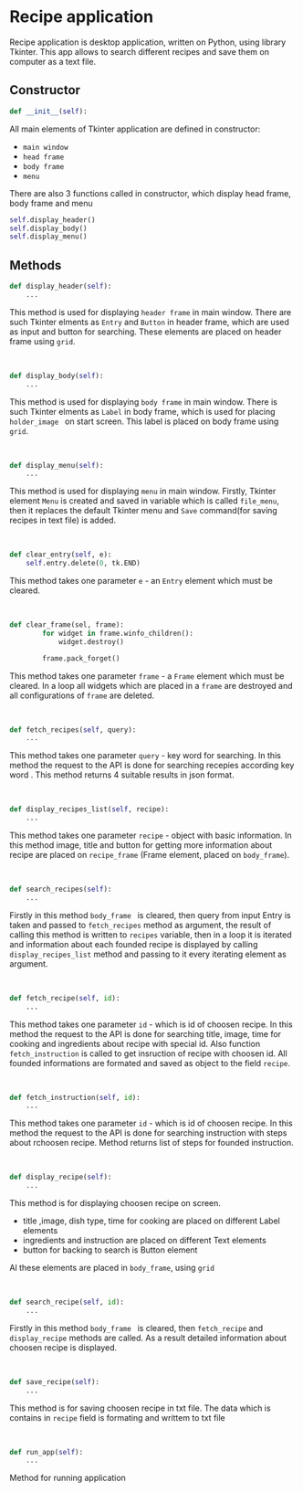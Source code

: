# Recipe application

Recipe application is desktop application, written on Python, using library Tkinter. This app allows to search different recipes and save them on computer as a text file.

## Constructor

```python
def __init__(self):
```
All main elements of Tkinter application are defined in constructor:

* `main window`
* `head frame`
* `body frame`
* `menu`

There are also 3 functions called in constructor, which display head frame, body frame and menu

```python
self.display_header()
self.display_body()
self.display_menu()
```

## Methods

```python
def display_header(self):
    ...
```

This method is used for displaying `header frame` in main window. There are such Tkinter elments as `Entry` and `Button` in header frame, which are used as input and button for searching. These elements are placed on header frame using `grid`.  

<br>

```python
def display_body(self):
    ...
```

This method is used for displaying `body frame` in main window. There is such Tkinter elments as `Label` in body frame, which is used for placing `holder_image ` on start screen. This label is placed on body frame using `grid`.  

<br>

```python
def display_menu(self):
    ...
```
This method is used for displaying `menu` in main window. Firstly, Tkinter element `Menu` is created and saved in variable which is called `file_menu`, then it replaces the default Tkinter menu and `Save` command(for saving recipes in text file) is added.

<br>

```python
def clear_entry(self, e):
    self.entry.delete(0, tk.END)
```
This method takes one parameter `e` - an `Entry` element which must be cleared.

<br>

```python
def clear_frame(sel, frame):
        for widget in frame.winfo_children():
            widget.destroy()

        frame.pack_forget()
```
This method takes one parameter `frame` - a `Frame` element which must be cleared. In a loop all widgets which are placed in a `frame` are destroyed and all configurations of `frame` are deleted.

<br>

```python
def fetch_recipes(self, query):
    ...
```
This method takes one parameter `query` - key word for searching. In this method the request to the API is done for searching recepies according  key word . This method returns 4 suitable results in json format.

<br>

```python
def display_recipes_list(self, recipe):
    ...
```
This method takes one parameter `recipe` - object with basic information. In this method image, title and button for getting more information about recipe are placed on `recipe_frame` (Frame element, placed on `body_frame`).

<br>

```python
def search_recipes(self):
    ...
```
Firstly in this method `body_frame ` is cleared, then query from input Entry is taken and passed to `fetch_recipes` method as argument, the result of calling this method is written to `recipes` variable, then in a loop it is iterated and  information about each founded recipe is displayed by calling `display_recipes_list` method and passing to it every iterating element as argument.

<br>

```python
def fetch_recipe(self, id):
    ...
```
This method takes one parameter `id` - which is id of choosen recipe. In this method the request to the API is done for searching title, image, time for cooking and ingredients about recipe with special id. Also function `fetch_instruction` is called to get insruction of recipe with choosen id. All founded informations are formated and saved as object to the field `recipe`.

<br>

```python
def fetch_instruction(self, id):
    ...
```
This method takes one parameter `id` - which is id of choosen recipe. In this method the request to the API is done for searching instruction with steps about rchoosen recipe. Method returns list of steps for founded instruction.

<br>

```python
def display_recipe(self):
    ...
```
This method is for displaying choosen recipe on screen.
* title ,image, dish type, time for cooking are placed on different Label elements 
* ingredients and instruction are placed on different Text elements
* button for backing to search is Button element

Al these elements are placed in `body_frame`, using `grid`

<br>

```python
def search_recipe(self, id):
    ...
```
Firstly in this method `body_frame ` is cleared, then `fetch_recipe` and `display_recipe` methods are called. As a result detailed information about choosen recipe is displayed.

<br>

```python
def save_recipe(self):
    ...
```
This method is for saving choosen recipe in txt file. The data which is contains in `recipe` field is formating and writtem to txt file

<br>

```python
def run_app(self):
    ...
```
Method for running application
